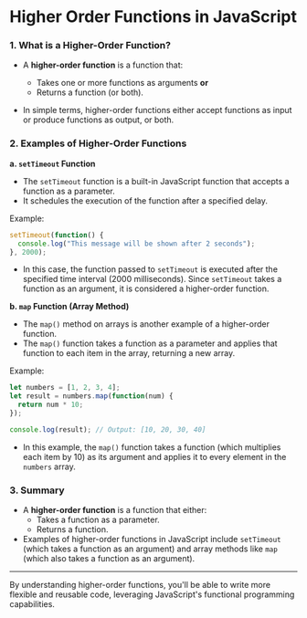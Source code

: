 # Higher Order Functions in JavaScript

### 1\. **What is a Higher-Order Function?**

-   A **higher-order function** is a function that:

    -   Takes one or more functions as arguments **or**
    -   Returns a function (or both).
-   In simple terms, higher-order functions either accept functions as input or produce functions as output, or both.

### 2\. **Examples of Higher-Order Functions**

**a. `setTimeout` Function**

-   The `setTimeout` function is a built-in JavaScript function that accepts a function as a parameter.
-   It schedules the execution of the function after a specified delay.

Example:

```js 
setTimeout(function() {
  console.log("This message will be shown after 2 seconds");
}, 2000);
```

-   In this case, the function passed to `setTimeout` is executed after the specified time interval (2000 milliseconds). Since `setTimeout` takes a function as an argument, it is considered a higher-order function.

**b. `map` Function (Array Method)**

-   The `map()` method on arrays is another example of a higher-order function.
-   The `map()` function takes a function as a parameter and applies that function to each item in the array, returning a new array.

Example:

```js
let numbers = [1, 2, 3, 4];
let result = numbers.map(function(num) {
  return num * 10;
});

console.log(result); // Output: [10, 20, 30, 40]
```

-   In this example, the `map()` function takes a function (which multiplies each item by 10) as its argument and applies it to every element in the `numbers` array.

### 3\. **Summary**

-   A **higher-order function** is a function that either:
    -   Takes a function as a parameter.
    -   Returns a function.
-   Examples of higher-order functions in JavaScript include `setTimeout` (which takes a function as an argument) and array methods like `map` (which also takes a function as an argument).

* * * * *

By understanding higher-order functions, you'll be able to write more flexible and reusable code, leveraging JavaScript's functional programming capabilities.